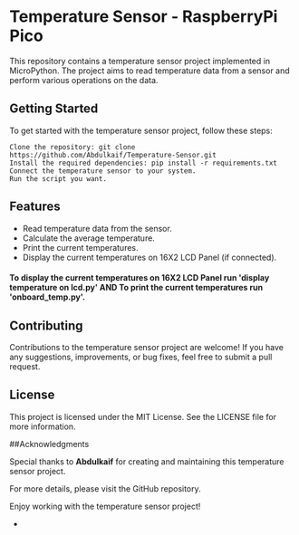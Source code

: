# Temperature Sensor - RaspberryPi Pico

This repository contains a temperature sensor project implemented in MicroPython. The project aims to read temperature data from a sensor and perform various operations on the data.

## Getting Started

To get started with the temperature sensor project, follow these steps:

```
Clone the repository: git clone https://github.com/Abdulkaif/Temperature-Sensor.git
Install the required dependencies: pip install -r requirements.txt
Connect the temperature sensor to your system.
Run the script you want.
```

## Features

- Read temperature data from the sensor.
- Calculate the average temperature.
- Print the current temperatures.
- Display the current temperatures on 16X2 LCD Panel (if connected).
#### To display the current temperatures on 16X2 LCD Panel run 'display temperature on lcd.py' AND To print the current temperatures run 'onboard_temp.py'.

## Contributing

Contributions to the temperature sensor project are welcome! If you have any suggestions, improvements, or bug fixes, feel free to submit a pull request.

## License

This project is licensed under the MIT License. See the LICENSE file for more information.

##Acknowledgments

Special thanks to **Abdulkaif** for creating and maintaining this temperature sensor project.

For more details, please visit the GitHub repository.

Enjoy working with the temperature sensor project!







- 
